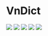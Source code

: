# VnDict
![](https://github.com/quangtd95/VnDict/blob/master/Screenshot_2017-10-17-13-19-05-100_td.quang.dictionaryapp.png)
![](https://github.com/quangtd95/VnDict/blob/master/Screenshot_2017-10-17-13-19-22-621_td.quang.dictionaryapp.png)
![](https://github.com/quangtd95/VnDict/blob/master/Screenshot_2017-10-17-13-19-37-003_td.quang.dictionaryapp.png)
![](https://github.com/quangtd95/VnDict/blob/master/Screenshot_2017-10-17-13-20-14-854_td.quang.dictionaryapp.png)
![](https://github.com/quangtd95/VnDict/blob/master/Screenshot_2017-10-17-13-20-37-411_td.quang.dictionaryapp.png)
